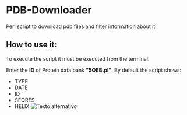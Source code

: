 # PDB-Downloader
Perl script to download pdb files and filter information about it
## How to use it:
To execute the script it must be executed from the terminal.

Enter the **ID**  of Protein data bank **"5QEB.pl"**.
  By default the script shows:
  * TYPE
* DATE
* ID
* SEQRES
* HELIX
![Texto alternativo](/Images/terminal.jpg)
